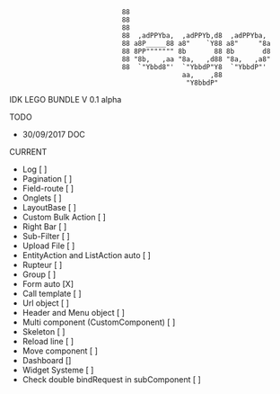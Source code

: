 ```
                            88                                     
                            88                                     
                            88                                     
                            88  ,adPPYba,  ,adPPYb,d8  ,adPPYba,   
                            88 a8P_____88 a8"    `Y88 a8"     "8a  
                            88 8PP""""""" 8b       88 8b       d8  
                            88 "8b,   ,aa "8a,   ,d88 "8a,   ,a8"  
                            88  `"Ybbd8"'  `"YbbdP"Y8  `"YbbdP"'   
                                           aa,    ,88              
                                            "Y8bbdP"        
```                
IDK LEGO BUNDLE V 0.1 alpha

TODO 

- 30/09/2017 DOC

CURRENT

- Log [ ]
- Pagination [ ]
- Field-route [ ]
- Onglets [ ]
- LayoutBase [ ]
- Custom Bulk Action [ ]
- Right Bar [ ]
- Sub-Filter [ ]
- Upload File [ ]
- EntityAction and ListAction auto [ ]
- Rupteur [ ]
- Group [ ]
- Form auto [X]
- Call template [ ]
- Url object [ ]
- Header and Menu object [ ]
- Multi component (CustomComponent) [ ]
- Skeleton [ ]
- Reload line [ ]
- Move component [ ]
- Dashboard []
- Widget Systeme [ ]
- Check double bindRequest in subComponent [ ]
